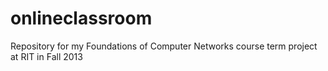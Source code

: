 onlineclassroom
===============

Repository for my Foundations of Computer Networks course term project at RIT in Fall 2013
